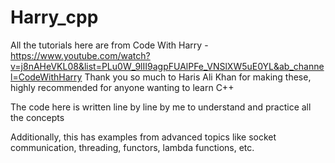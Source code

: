 # Harry_cpp

All the tutorials here are from Code With Harry - https://www.youtube.com/watch?v=j8nAHeVKL08&list=PLu0W_9lII9agpFUAlPFe_VNSlXW5uE0YL&ab_channel=CodeWithHarry
Thank you so much to Haris Ali Khan for making these, highly recommended for anyone wanting to learn C++

The code here is written line by line by me to understand and practice all the concepts

Additionally, this has examples from advanced topics like socket communication, threading, functors, lambda functions, etc.
